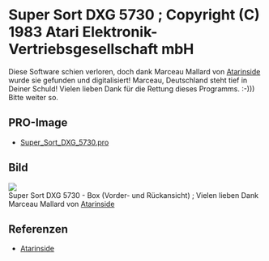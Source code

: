 # Super Sort DXG 5730 ; Copyright (C) 1983 Atari Elektronik-Vertriebsgesellschaft mbH  
Diese Software schien verloren, doch dank Marceau Mallard von [Atarinside](http://atarinside.dyndns.org/blog/index.php/atarinside-items/super-sort/) wurde sie gefunden und digitalisiert! Marceau, Deutschland steht tief in Deiner Schuld! Vielen lieben Dank für die Rettung dieses Programms. :-))) Bitte weiter so.  
  
## PRO-Image  
- [Super_Sort_DXG_5730.pro](attachments/Super_Sort_DXG_5730.pro)  
  
## Bild  
![](attachments/cover.jpg)  
Super Sort DXG 5730 - Box (Vorder- und Rückansicht) ; Vielen lieben Dank Marceau Mallard von [Atarinside](http://atarinside.dyndns.org/blog/index.php/atarinside-items/super-sort/)  
  
## Referenzen  
- [Atarinside](http://atarinside.dyndns.org/blog/index.php/atarinside-items/super-sort/)  
